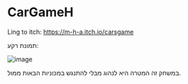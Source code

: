 # CarGameH

Ling to itch:
https://m-h-a.itch.io/carsgame

תמונת רקע:

![image](https://github.com/hodwys/CarGameH/assets/92233601/0db92b65-9ff3-4a87-a2f4-1b9f0d976ca6)



במשחק זה המטרה היא לנהוג מבלי להתנגש במכוניות הבאות ממול.
